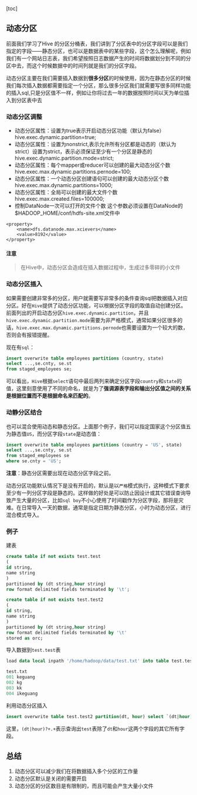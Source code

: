 [toc]
## 动态分区

前面我们学习了Hive 的分区分桶表，我们讲到了分区表中的分区字段可以是我们指定的字段——静态分区，也可以是数据表中的某些字段，这个怎么理解呢，例如我们有一个网站日志表，我们希望按照日志数据产生的时间将数据划分到不同的分区中去，而这个时候数据中的时间列就是我们的分区字段。

动态分区主要在我们需要插入数据到**很多分区**的时候使用，因为在静态分区的时候我们每次插入数据都需要指定一个分区，那么很多分区我们就需要写很多同样功能的插入sql,只是分区值不一样，例如让你将过去一年的数据按照时间以天为单位插入到分区表中去

### 动态分区调整

- 动态分区属性：设置为true表示开启动态分区功能（默认为false）hive.exec.dynamic.partition=true;
- 动态分区属性：设置为nonstrict,表示允许所有分区都是动态的（默认为strict）设置为strict，表示必须保证至少有一个分区是静态的hive.exec.dynamic.partition.mode=strict;
- 动态分区属性：每个mapper或reducer可以创建的最大动态分区个数hive.exec.max.dynamic.partitions.pernode=100;
- 动态分区属性：一个动态分区创建语句可以创建的最大动态分区个数hive.exec.max.dynamic.partitions=1000;
- 动态分区属性：全局可以创建的最大文件个数hive.exec.max.created.files=100000;
- 控制DataNode一次可以打开的文件个数 这个参数必须设置在DataNode的$HADOOP_HOME/conf/hdfs-site.xml文件中
```
<property>
    <name>dfs.datanode.max.xcievers</name>
    <value>8192</value>
</property>
```
#### 注意

> 在Hive中，动态分区会造成在插入数据过程中，生成过多零碎的小文件

### 动态分区插入

如果需要创建非常多的分区，用户就需要写非常多的条件查询sql把数据插入对应分区。好在`Hive`提供了动态分区功能，可以根据分区字段的取值自动创建分区。前面列出的开启动态分区`hive.exec.dynamic.partition`，并且`hive.exec.dynamic.partition.mode`需要为非严格模式，通常如果分区很多的话，`hive.exec.max.dynamic.partitions.pernode`也需要设置为一个较大的数，否则会有报错提醒。

现在有`sql`：

```sql
insert overwrite table employees partitions (country, state)
select ...,se.cnty, se.st
from staged_employees se;
```

可以看出，`Hive`根据`select`语句中最后两列来确定分区字段`country`和`state`的值，这里刻意使用了不同的命名，就是为了**强调源表字段和输出分区值之间的关系是根据位置而不是根据命名来匹配的**。

### 动静分区结合

也可以混合使用动态和静态分区。上面那个例子，我们可以指定国家这个分区值五为静态值`US`，而分区字段`state`是动态值：

```sql
insert overwrite table employees partitions (country = 'US', state)
select ...,se.cnty, se.st
from staged_employees se
where se.cnty = 'US';
```

**注意**：静态分区需要出现在动态分区字段之前。

动态分区功能默认情况下是没有开启的，默认是以`严格`模式执行，这种模式下要求至少有一列分区字段是静态的。这样做的好处是可以防止因设计或其它错误查询导致产生大量的分区，比如`sql boy`不小心使用了时间戳作为分区字段，那将是灾难。在日常导入一天的数据，通常是指定日期为静态分区，小时为动态分区，进行混合模式导入。

### 例子

建表

```sql
create table if not exists test.test
(
id string,
name string
)
partitioned by (dt string,hour string)
row format delimited fields terminated by '\t';

create table if not exists test.test2
(
id string,
name string
)
partitioned by (dt string,hour string)
row format delimited fields terminated by '\t'
stored as orc;
```

导入数据到`test.test`表

```sql
load data local inpath '/home/hadoop/data/test.txt' into table test.test partition(dt = '2019-09-10', hour = '02');

test.txt
001	keguang
002	kg
003	kk
004	ikeguang
```

利用动态分区插入

```sql
insert overwrite table test.test2 partition(dt, hour) select `(dt|hour)?+.+`,dt,hour from test.test;
```

这里，`(dt|hour)?+.+`表示查询出`test`表除了`dt`和`hour`这两个字段的其它所有字段。

## 总结

1. 动态分区可以减少我们在将数据插入多个分区的工作量
2. 动态分区默认是关闭的需要开启
3. 动态分区的分区数目是有限制的，而且可能会产生大量小文件